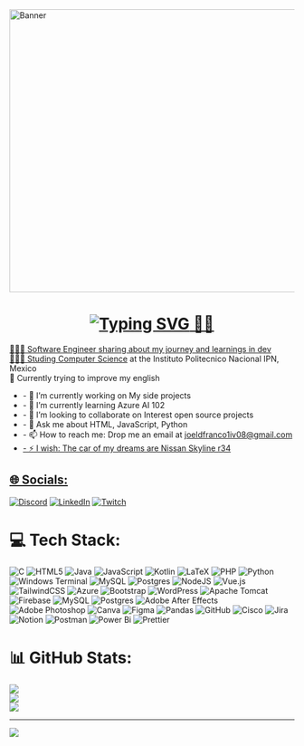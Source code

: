 <img src="https://github.com/MapacheMediano/MapacheMediano/blob/5a3102cecd88c17f69aa49fcd8fe4e842daa984b/banner.png" alt="Banner" width="1000" height="500"/>
<h1 align="center"><a href="<a href="https://git.io/typing-svg"><img src="https://readme-typing-svg.herokuapp.com?font=Josefin+Sans&size=30&duration=3500&pause=1000&width=435&lines=Hi%2C+welcome+to+my+github!+" alt="Typing SVG"</a> 🖐🏻</h1>
    

👨🏻‍🎓 Software Engineer sharing about my journey and learnings in dev <br/>
🦸🏻‍♂️ Studing [Computer Science](https://www.escom.ipn.mx) at the Instituto Politecnico Nacional IPN, Mexico <br/>
🦝 Currently trying to improve my english
  
<ul>
    <li> - 🔭 I’m currently working on My side projects </li>
    <li> - 🌱 I’m currently learning Azure AI 102 </li>
    <li> - 👯 I’m looking to collaborate on Interest open source projects </li>
    <li> - 💬 Ask me about HTML, JavaScript, Python </li>
    <li> - 📫 How to reach me: Drop me an email at <a href="joeldfranco1iv08@gmail.com"</a> joeldfranco1iv08@gmail.com
    <li> - ⚡ I wish: The car of my dreams are Nissan Skyline r34 </li>
</ul>

## 🌐 Socials:
[![Discord](https://img.shields.io/badge/Discord-%237289DA.svg?logo=discord&logoColor=white)](https://discord.gg/MapacheMediano) [![LinkedIn](https://img.shields.io/badge/LinkedIn-%230077B5.svg?logo=linkedin&logoColor=white)](https://linkedin.com/in/https://www.linkedin.com/in/kevin-joel-diaz-franco-3199721a5/) [![Twitch](https://img.shields.io/badge/Twitch-%239146FF.svg?logo=Twitch&logoColor=white)](https://twitch.tv/MapacheMediano) 

# 💻 Tech Stack:
![C](https://img.shields.io/badge/c-%2300599C.svg?style=flat&logo=c&logoColor=white) ![HTML5](https://img.shields.io/badge/html5-%23E34F26.svg?style=flat&logo=html5&logoColor=white) ![Java](https://img.shields.io/badge/java-%23ED8B00.svg?style=flat&logo=openjdk&logoColor=white) ![JavaScript](https://img.shields.io/badge/javascript-%23323330.svg?style=flat&logo=javascript&logoColor=%23F7DF1E) ![Kotlin](https://img.shields.io/badge/kotlin-%237F52FF.svg?style=flat&logo=kotlin&logoColor=white) ![LaTeX](https://img.shields.io/badge/latex-%23008080.svg?style=flat&logo=latex&logoColor=white) ![PHP](https://img.shields.io/badge/php-%23777BB4.svg?style=flat&logo=php&logoColor=white) ![Python](https://img.shields.io/badge/python-3670A0?style=flat&logo=python&logoColor=ffdd54) ![Windows Terminal](https://img.shields.io/badge/Windows%20Terminal-%234D4D4D.svg?style=flat&logo=windows-terminal&logoColor=white) ![MySQL](https://img.shields.io/badge/mysql-4479A1.svg?style=flat&logo=mysql&logoColor=white) ![Postgres](https://img.shields.io/badge/postgres-%23316192.svg?style=flat&logo=postgresql&logoColor=white) ![NodeJS](https://img.shields.io/badge/node.js-6DA55F?style=flat&logo=node.js&logoColor=white) ![Vue.js](https://img.shields.io/badge/vue.js-%2335495e.svg?style=flat&logo=vuedotjs&logoColor=%234FC08D) ![TailwindCSS](https://img.shields.io/badge/tailwindcss-%2338B2AC.svg?style=flat&logo=tailwind-css&logoColor=white) ![Azure](https://img.shields.io/badge/azure-%230072C6.svg?style=flat&logo=microsoftazure&logoColor=white) ![Bootstrap](https://img.shields.io/badge/bootstrap-%238511FA.svg?style=flat&logo=bootstrap&logoColor=white) ![WordPress](https://img.shields.io/badge/WordPress-%23117AC9.svg?style=flat&logo=WordPress&logoColor=white) ![Apache Tomcat](https://img.shields.io/badge/apache%20tomcat-%23F8DC75.svg?style=flat&logo=apache-tomcat&logoColor=black) ![Firebase](https://img.shields.io/badge/firebase-a08021?style=flat&logo=firebase&logoColor=ffcd34) ![MySQL](https://img.shields.io/badge/mysql-4479A1.svg?style=flat&logo=mysql&logoColor=white) ![Postgres](https://img.shields.io/badge/postgres-%23316192.svg?style=flat&logo=postgresql&logoColor=white) ![Adobe After Effects](https://img.shields.io/badge/Adobe%20After%20Effects-9999FF.svg?style=flat&logo=Adobe%20After%20Effects&logoColor=white) ![Adobe Photoshop](https://img.shields.io/badge/adobe%20photoshop-%2331A8FF.svg?style=flat&logo=adobe%20photoshop&logoColor=white) ![Canva](https://img.shields.io/badge/Canva-%2300C4CC.svg?style=flat&logo=Canva&logoColor=white) ![Figma](https://img.shields.io/badge/figma-%23F24E1E.svg?style=flat&logo=figma&logoColor=white) ![Pandas](https://img.shields.io/badge/pandas-%23150458.svg?style=flat&logo=pandas&logoColor=white) ![GitHub](https://img.shields.io/badge/github-%23121011.svg?style=flat&logo=github&logoColor=white) ![Cisco](https://img.shields.io/badge/cisco-%23049fd9.svg?style=flat&logo=cisco&logoColor=black) ![Jira](https://img.shields.io/badge/jira-%230A0FFF.svg?style=flat&logo=jira&logoColor=white) ![Notion](https://img.shields.io/badge/Notion-%23000000.svg?style=flat&logo=notion&logoColor=white) ![Postman](https://img.shields.io/badge/Postman-FF6C37?style=flat&logo=postman&logoColor=white) ![Power Bi](https://img.shields.io/badge/power_bi-F2C811?style=flat&logo=powerbi&logoColor=black) ![Prettier](https://img.shields.io/badge/prettier-%23F7B93E.svg?style=flat&logo=prettier&logoColor=black)
# 📊 GitHub Stats:
![](https://github-readme-stats.vercel.app/api?username=mapachemediano&theme=vue&hide_border=false&include_all_commits=false&count_private=false)<br/>
![](https://github-readme-streak-stats.herokuapp.com/?user=mapachemediano&theme=vue&hide_border=false)<br/>
![](https://github-readme-stats.vercel.app/api/top-langs/?username=mapachemediano&theme=vue&hide_border=false&include_all_commits=false&count_private=false&layout=compact)

---
[![](https://visitcount.itsvg.in/api?id=mapachemediano&icon=0&color=0)](https://visitcount.itsvg.in)

<!-- Proudly created with GPRM ( https://gprm.itsvg.in ) -->
